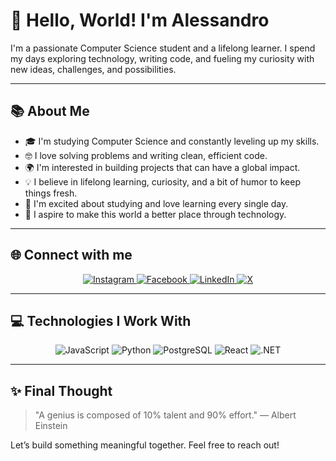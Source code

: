 # 👋 Hello, World! I'm Alessandro

I'm a passionate Computer Science student and a lifelong learner. I spend my days exploring technology, writing code, and fueling my curiosity with new ideas, challenges, and possibilities.

---


## 📚 About Me

- 🎓 I'm studying Computer Science and constantly leveling up my skills.
- 🤓 I love solving problems and writing clean, efficient code.
- 🌍 I'm interested in building projects that can have a global impact.
- 💡 I believe in lifelong learning, curiosity, and a bit of humor to keep things fresh.
- 🚀 I'm excited about studying and love learning every single day.
- 🌟 I aspire to make this world a better place through technology.

---


## 🌐 Connect with me
<p align="center">
  <a href="https://www.instagram.com/alessandro.gzl/" target="_blank">
    <img src="https://img.shields.io/badge/Instagram-%23E4405F?style=for-the-badge&logo=instagram&logoColor=white" alt="Instagram"/>
  </a>
  <a href="https://www.facebook.com/profile.php?id=61557622364773&comment_id=Y29tbWVudDoxMjIxODg4MTY2NzAyNTQwNzhfMTE4NTc5NjM0NjQxMjQyOQ%3D%3D&locale=es_LA" target="_blank">
    <img src="https://img.shields.io/badge/Facebook-%231877F2?style=for-the-badge&logo=facebook&logoColor=white" alt="Facebook"/>
  </a>
  <a href="https://www.linkedin.com/in/alessandro-gonzales-letdoit2025/" target="_blank">
    <img src="https://img.shields.io/badge/LinkedIn-%230077B5?style=for-the-badge&logo=linkedin&logoColor=white" alt="LinkedIn"/>
  </a>
  <a href="https://x.com/pierogonzaless" target="_blank">
    <img src="https://img.shields.io/badge/X-%23000000?style=for-the-badge&logo=x&logoColor=white" alt="X"/>
  </a>
</p>


---


## 💻 Technologies I Work With

<p align="center">
  <img src="https://img.shields.io/badge/JavaScript-F7DF1E?style=for-the-badge&logo=javascript&logoColor=black" alt="JavaScript" />
  <img src="https://img.shields.io/badge/Python-3776AB?style=for-the-badge&logo=python&logoColor=white" alt="Python" />
  <img src="https://img.shields.io/badge/PostgreSQL-316192?style=for-the-badge&logo=postgresql&logoColor=white" alt="PostgreSQL" />
  <img src="https://img.shields.io/badge/React-20232A?style=for-the-badge&logo=react&logoColor=61DAFB" alt="React" />
  <img src="https://img.shields.io/badge/.NET-5C2D91?style=for-the-badge&logo=.net&logoColor=white" alt=".NET" />
</p>


---


## ✨ Final Thought

> "A genius is composed of 10% talent and 90% effort." — Albert Einstein


Let’s build something meaningful together. Feel free to reach out!
